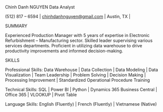 Chinh Danh NGUYEN
Data Analyst

(512) 817 – 6594 | chinhdanhnguyen@gmail.com | Austin, TX |

SUMMARY

Experienced Production Manager with 5 years of expertise in Electronic Refurbishment – Manufacturing sector. Skilled leader supervising various services departments. Proficient in utilizing data warehouse to drive productivity improvements and informed decision-making.


SKILLS

Professional Skills: Data Warehouse | Data Collection | Data Modeling | Data Visualization | Team Leadership | Problem Solving | Decision Making | Processing Improvement | Standardized Operational Procedure Training

Technical Skills: SQL | Power BI | Python | Dynamics 365 Business Central | Office 365 | VLOOKUP | Pivot Table

Language Skills: English (Fluently) | French (Fluently) | Vietnamese (Native)



<!---
chinhdanhnguyen/chinhdanhnguyen is a ✨ special ✨ repository because its `README.md` (this file) appears on your GitHub profile.
You can click the Preview link to take a look at your changes.
--->
